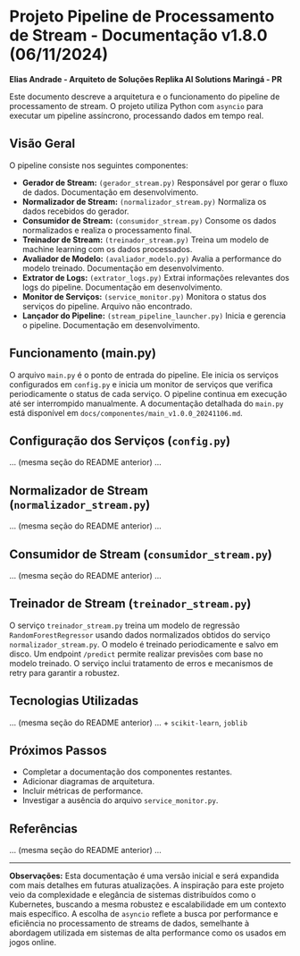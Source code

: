 # Projeto Pipeline de Processamento de Stream - Documentação v1.8.0 (06/11/2024)

**Elias Andrade - Arquiteto de Soluções Replika AI Solutions Maringá - PR**

Este documento descreve a arquitetura e o funcionamento do pipeline de processamento de stream.  O projeto utiliza Python com `asyncio` para executar um pipeline assíncrono, processando dados em tempo real.

## Visão Geral

O pipeline consiste nos seguintes componentes:

* **Gerador de Stream:**  `(gerador_stream.py)` Responsável por gerar o fluxo de dados.  Documentação em desenvolvimento.
* **Normalizador de Stream:** `(normalizador_stream.py)` Normaliza os dados recebidos do gerador.
* **Consumidor de Stream:** `(consumidor_stream.py)` Consome os dados normalizados e realiza o processamento final.
* **Treinador de Stream:** `(treinador_stream.py)` Treina um modelo de machine learning com os dados processados.
* **Avaliador de Modelo:** `(avaliador_modelo.py)` Avalia a performance do modelo treinado. Documentação em desenvolvimento.
* **Extrator de Logs:** `(extrator_logs.py)` Extrai informações relevantes dos logs do pipeline. Documentação em desenvolvimento.
* **Monitor de Serviços:** `(service_monitor.py)` Monitora o status dos serviços do pipeline.  Arquivo não encontrado.
* **Lançador do Pipeline:** `(stream_pipeline_launcher.py)` Inicia e gerencia o pipeline. Documentação em desenvolvimento.


## Funcionamento (main.py)

O arquivo `main.py` é o ponto de entrada do pipeline. Ele inicia os serviços configurados em `config.py` e inicia um monitor de serviços que verifica periodicamente o status de cada serviço.  O pipeline continua em execução até ser interrompido manualmente.  A documentação detalhada do `main.py` está disponível em `docs/componentes/main_v1.0.0_20241106.md`.

## Configuração dos Serviços (`config.py`)

... (mesma seção do README anterior) ...

## Normalizador de Stream (`normalizador_stream.py`)

... (mesma seção do README anterior) ...

## Consumidor de Stream (`consumidor_stream.py`)

... (mesma seção do README anterior) ...

## Treinador de Stream (`treinador_stream.py`)

O serviço `treinador_stream.py` treina um modelo de regressão `RandomForestRegressor` usando dados normalizados obtidos do serviço `normalizador_stream.py`. O modelo é treinado periodicamente e salvo em disco.  Um endpoint `/predict` permite realizar previsões com base no modelo treinado.  O serviço inclui tratamento de erros e mecanismos de retry para garantir a robustez.

## Tecnologias Utilizadas

... (mesma seção do README anterior) ... + `scikit-learn`, `joblib`

## Próximos Passos

* Completar a documentação dos componentes restantes.
* Adicionar diagramas de arquitetura.
* Incluir métricas de performance.
* Investigar a ausência do arquivo `service_monitor.py`.


## Referências

... (mesma seção do README anterior) ...


---

**Observações:** Esta documentação é uma versão inicial e será expandida com mais detalhes em futuras atualizações.  A inspiração para este projeto veio da complexidade e elegância de sistemas distribuídos como o Kubernetes, buscando a mesma robustez e escalabilidade em um contexto mais específico.  A escolha de `asyncio` reflete a busca por performance e eficiência no processamento de streams de dados, semelhante à abordagem utilizada em sistemas de alta performance como os usados em jogos online.
